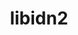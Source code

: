 ---
title: "libidn2"
layout: cache
categories: [package, v0.19]
meta: {"versions": ["2.3.0"], "compilers": ["gcc@7.3.1"], "oss": ["amzn2"], "platforms": ["linux"], "targets": ["aarch64"], "stacks": ["aws-ahug-aarch64", "aws-isc-aarch64"], "num_specs": 1, "num_specs_by_stack": {"aws-isc-aarch64": 1, "aws-ahug-aarch64": 1}}
spec_details: [{"hash": "hojxkkgsgceppslfkkxxnvjhbs5z2srr", "compiler": "gcc@7.3.1", "versions": ["2.3.0"], "os": "amzn2", "platform": "linux", "target": "aarch64", "variants": ["build_system=autotools"], "stacks": ["aws-isc-aarch64", "aws-ahug-aarch64"], "size": "-", "tarball": "https://binaries.spack.io/releases/v0.19/build_cache/linux-amzn2-aarch64/gcc-7.3.1/libidn2-2.3.0/linux-amzn2-aarch64-gcc-7.3.1-libidn2-2.3.0-hojxkkgsgceppslfkkxxnvjhbs5z2srr.spack"}]
---